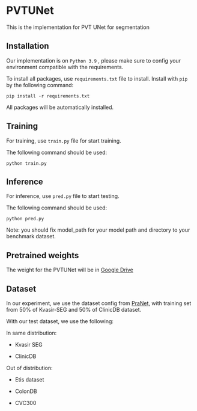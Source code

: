 # PVTUNet
This is the implementation for PVT UNet for segmentation

## Installation

Our implementation is on ``` Python 3.9 ``` , please make sure to config your environment compatible with the requirements.

To install all packages, use ``` requirements.txt ``` file to install. Install with ```pip ``` by the following command:

```
pip install -r requirements.txt
```

All packages will be automatically installed.


## Training

For training, use ``` train.py ``` file for start training.

The following command should be used:

```
python train.py
```

## Inference 

For inference, use ```pred.py``` file to start testing.

The following command should be used:

```
python pred.py
```

Note: you should fix model_path for your model path and directory to your benchmark dataset.

## Pretrained weights

The weight for the PVTUNet will be in [Google Drive](https://drive.google.com/drive/folders/1vfzTBAsU28pNHuuYZ1L_zzok7sHi1Tn2?usp=sharing)

## Dataset

In our experiment, we use the dataset config from [PraNet](https://github.com/DengPingFan/PraNet), with training set from 50% of Kvasir-SEG and 50% of ClinicDB dataset. 

With our test dataset, we use the following:

In same distribution:

- Kvasir SEG

- ClinicDB 


Out of distribution:

- Etis dataset

- ColonDB

- CVC300

